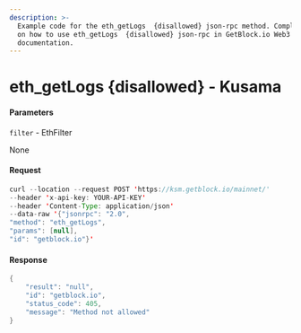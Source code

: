 ```yaml
---
description: >-
  Example code for the eth_getLogs  {disallowed} json-rpc method. Сomplete guide
  on how to use eth_getLogs  {disallowed} json-rpc in GetBlock.io Web3
  documentation.
---
```


# eth\_getLogs {disallowed} - Kusama

#### Parameters

`filter` - EthFilter

None

#### Request

```java
curl --location --request POST 'https://ksm.getblock.io/mainnet/' 
--header 'x-api-key: YOUR-API-KEY' 
--header 'Content-Type: application/json' 
--data-raw '{"jsonrpc": "2.0",
"method": "eth_getLogs",
"params": [null],
"id": "getblock.io"}'
```

#### Response

```java
{
    "result": "null",
    "id": "getblock.io",
    "status_code": 405,
    "message": "Method not allowed"
}
```
